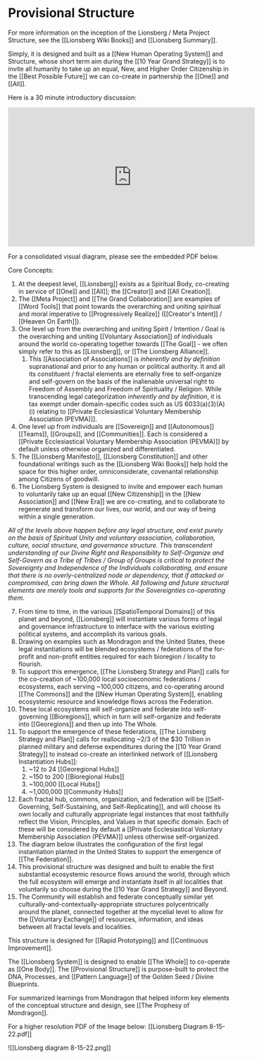 # Provisional Structure 

For more information on the inception of the Lionsberg / Meta Project Structure, see the [[Lionsberg Wiki Books]] and [[Lionsberg Summary]]. 

Simply, it is designed and built as a [[New Human Operating System]] and Structure, whose short term aim during the [[10 Year Grand Strategy]] is to invite all humanity to take up an equal, New, and Higher Order Citizenship in the [[Best Possible Future]] we can co-create in partnership the [[One]] and [[All]].  

Here is a 30 minute introductory discussion:

<div style="text-align:center"><iframe width="560" height="315" src="https://www.youtube.com/embed/F5MAh4T15_s" title="YouTube video player" frameborder="0" allow="accelerometer; autoplay; clipboard-write; encrypted-media; gyroscope; picture-in-picture" allowfullscreen></iframe></div>

For a consolidated visual diagram, please see the embedded PDF below. 

Core Concepts: 
1. At the deepest level, [[Lionsberg]] exists as a Spiritual Body, co-creating in service of [[One]] and [[All]]; the [[Creator]] and [[All Creation]].  
2. The [[Meta Project]] and [[The Grand Collaboration]] are examples of [[Word Tools]] that point towards the overarching and uniting spiritual and moral imperative to [[Progressively Realize]] ([[Creator's Intent]] / [[Heaven On Earth]]).  
3. One level up from the overarching and uniting Spirit / Intention / Goal is the overarching and uniting [[Voluntary Association]] of individuals around the world co-operating together towards [[The Goal]] - we often simply refer to this as [[Lionsberg]], or [[The Lionsberg Alliance]]. 
	1. This [[Association of Associations]] is *inherently and by definition* supranational and prior to any human or political authority. It and all its constituent / fractal elements are eternally free to self-organize and self-govern on the basis of the inalienable universal right to Freedom of Assembly and Freedom of Spirituality / Religion. While transcending legal categorization *inherently and by definition*, it is tax exempt under domain-specific codes such as US 6033(a)(3)(A)(i) relating to [[Private Ecclesiastical Voluntary Membership Association (PEVMA)]]. 
4. One level up from individuals are [[Sovereign]] and  [[Autonomous]] [[Teams]], [[Groups]], and [[Communities]]. Each is considered a [[Private Ecclesiastical Voluntary Membership Association (PEVMA)]] by default unless otherwise organized and differentiated.     
5. The [[Lionsberg Manifesto]], [[Lionsberg Constitution]] and other foundational writings such as the [[Lionsberg Wiki Books]] help hold the space for this higher order, omniconsiderate, covenantal relationship among Citizens of goodwill. 
6. The Lionsberg System is designed to invite and empower each human to voluntarily take up an equal [[New Citizenship]] in the [[New Association]] and [[New Era]] we are co-creating, and to collaborate to regenerate and transform our lives, our world, and our way of being within a single generation. 

_All of the levels above happen before any legal structure, and exist purely on the basis of Spiritual Unity and voluntary association, collaboration, culture, social structure, and governance structure. This transcendent understanding of our Divine Right and Responsibility to Self-Organize and Self-Govern as a Tribe of Tribes / Group of Groups is critical to protect the Sovereignty and Independence of the Individuals collaborating, and ensure that there is no overly-centralized node or dependency, that if attacked or compromised, can bring down the Whole. All following and future structural elements are merely tools and supports for the Sovereignties co-operating them_. 

7. From time to time, in the various [[SpatioTemporal Domains]] of this planet and beyond, [[Lionsberg]] will instantiate various forms of legal and governance infrastructure to interface with the various existing political systems, and accomplish its various goals.  
8. Drawing on examples such as Mondragon and the United States, these legal instantiations will be blended ecosystems / federations of the for-profit and non-profit entities required for each bioregion / locality to flourish.  
9. To support this emergence, [[The Lionsberg Strategy and Plan]] calls for the co-creation of ~100,000 local socioeconomic federations / ecosystems, each serving ~100,000 citizens, and co-operating around [[The Commons]] and the [[New Human Operating System]], enabling ecosystemic resource and knowledge flows across the Federation.  
10. These local ecosystems will self-organize and federate into self-governing [[Bioregions]], which in turn will self-organize and federate into [[Georegions]] and then up into The Whole.  
11. To support the emergence of these federations, [[The Lionsberg Strategy and Plan]] calls for reallocating ~2/3 of the $30 Trillion in planned military and defense expenditures during the [[10 Year Grand Strategy]] to instead co-create an interlinked network of [[Lionsberg Instantiation Hubs]]: 
	1. ~12 to 24 [[Georegional Hubs]]
	2. ~150 to 200 [[Bioregional Hubs]]  
	3. ~100,000 [[Local Hubs]]  
	4. ~1,000,000 [[Community Hubs]]    
12. Each fractal hub, commons, organization, and federation will be [[Self-Governing, Self-Sustaining, and Self-Replicating]], and will choose its own locally and culturally appropriate legal instances that most faithfully reflect the Vision, Principles, and Values in that specific domain. Each of these will be considered by default a [[Private Ecclesiastical Voluntary Membership Association (PEVMA)]] unless otherwise self-organized.  
13. The diagram below illustrates the configuration of the first legal instantiation planted in the United States to support the emergence of [[The Federation]]. 
14. This provisional structure was designed and built to enable the first substantial ecosystemic resource flows around the world, through which the full ecosystem will emerge and instantiate itself in all localities that voluntarily so choose during the [[10 Year Grand Strategy]] and Beyond.   
15. The Community will establish and federate conceptually similar yet culturally-and-contextually-appropriate structures polycentrically around the planet, connected together at the mycelial level to allow for the [[Voluntary Exchange]] of resources, information, and ideas between all fractal levels and localities. 

This structure is designed for [[Rapid Prototyping]] and  [[Continuous Improvement]].  

The [[Lionsberg System]] is designed to enable [[The Whole]] to co-operate as [[One Body]]. The [[Provisional Structure]] is purpose-built to protect the DNA, Processes, and [[Pattern Language]] of the Golden Seed / Divine Blueprints. 

For summarized learnings from Mondragon that helped inform key elements of the conceptual structure and design, see [[The Prophesy of Mondragon]]. 

For a higher resolution PDF of the Image below: [[Lionsberg Diagram 8-15-22.pdf]] 

![[Lionsberg diagram 8-15-22.png]] 